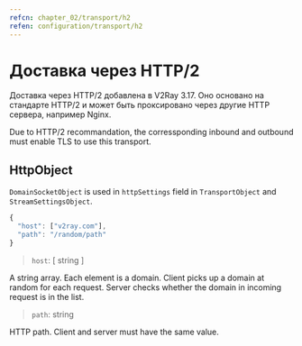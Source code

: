 ```yaml
---
refcn: chapter_02/transport/h2
refen: configuration/transport/h2
---
```

# Доставка через HTTP/2 

Доставка через HTTP/2 добавлена в V2Ray 3.17. Оно основано на стандарте HTTP/2 и может быть проксировано через другие HTTP сервера, например Nginx.

Due to HTTP/2 recommandation, the corressponding inbound and outbound must enable TLS to use this transport.

## HttpObject

`DomainSocketObject` is used in `httpSettings` field in `TransportObject` and `StreamSettingsObject`.

```javascript
{
  "host": ["v2ray.com"],
  "path": "/random/path"
}
```

> `host`: \[ string \]

A string array. Each element is a domain. Client picks up a domain at random for each request. Server checks whether the domain in incoming request is in the list.

> `path`: string

HTTP path. Client and server must have the same value.